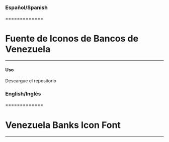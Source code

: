 ### Español/Spanish
=============
# Fuente de Iconos de Bancos de Venezuela
-------------
#### Uso
Descargue el repositorio


### English/Inglés
=============

# Venezuela Banks Icon Font
-------------